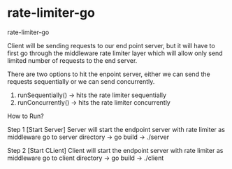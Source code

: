 # rate-limiter-go
rate-limiter-go

Client will be sending requests to our end point server, but it will have to first go through the middleware rate limiter layer which will allow only send limited number of requests to the end server.

There are two options to hit the enpoint server, either we can send the requests sequentially or we can send concurrently.
1) runSequentially() -> hits the rate limiter sequentially
2) runConcurrently() -> hits the rate limiter concurrently

How to Run?

Step 1 [Start Server]
Server will start the endpoint server with rate limiter as middleware
go to server directory -> go build -> ./server

Step 2 [Start CLient]
Client will start the endpoint server with rate limiter as middleware
go to client directory -> go build -> ./client




